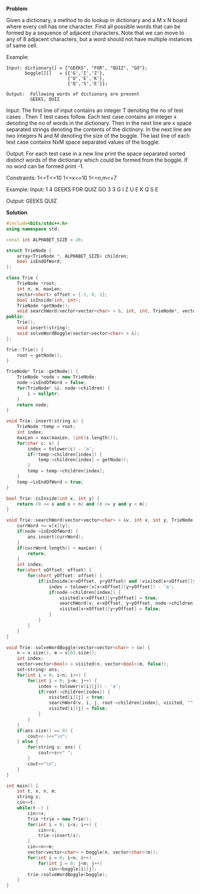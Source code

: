 **Problem**

Given a dictionary, a method to do lookup in dictionary and a M x N board where every cell has one character. Find all possible words that can be formed by a sequence of adjacent characters. Note that we can move to any of 8 adjacent characters, but a word should not have multiple instances of same cell.

Example:
```
Input: dictionary[] = {"GEEKS", "FOR", "QUIZ", "GO"};
       boggle[][]   = {{'G','I','Z'},
                       {'U','E','K'},
                       {'Q','S','E'}};

Output:  Following words of dictionary are present
         GEEKS, QUIZ
```

Input:
The first line of input contains an integer T denoting the no of test cases . Then T test cases follow. Each test case contains an integer x denoting the no of words in the dictionary. Then in the next line are x space separated strings denoting the contents of the dictinory. In the next line are two integers N and M denoting the size of the boggle. The last line of each test case contains NxM space separated values of the boggle.

Output:
For each test case in a new line print the space separated sorted distinct words of the dictionary which could be formed from the boggle. If no word can be formed print -1.

Constraints:
1<=T<=10
1<=x<=10
1<=n,m<=7

Example:
Input:
1
4
GEEKS FOR QUIZ GO
3 3
G I Z U E K Q S E

Output:
GEEKS QUIZ

**Solution**

```cpp
#include<bits/stdc++.h>
using namespace std;

const int ALPHABET_SIZE = 26;

struct TrieNode {
    array<TrieNode *, ALPHABET_SIZE> children;
    bool isEndOfWord;
};

class Trie {
    TrieNode *root;
    int n, m, maxLen;
    vector<short> offset = {-1, 0, 1};
    bool isInside(int, int);
    TrieNode *getNode();
    void searchWord(vector<vector<char> > &, int, int, TrieNode*, vector<vector<bool> > &, string, set<string> &);
public:
    Trie();
    void insert(string);
    void solveWordBoggle(vector<vector<char> > &);
};

Trie::Trie() {
    root = getNode();
}

TrieNode* Trie::getNode() {
    TrieNode *node = new TrieNode;
    node->isEndOfWord = false;
    for(TrieNode* &i: node->children) {
        i = nullptr;
    }
    return node;
}

void Trie::insert(string s) {
    TrieNode *temp = root;
    int index;
    maxLen = max(maxLen, (int)s.length());
    for(char c: s) {
        index = tolower(c) - 'a';
        if(!temp->children[index]) {
            temp->children[index] = getNode();
        }
        temp = temp->children[index];
    }
    temp->isEndOfWord = true;
}

bool Trie::isInside(int x, int y) {
    return (0 <= x and x < n) and (0 <= y and y < m);
}

void Trie::searchWord(vector<vector<char> > &v, int x, int y, TrieNode *node, vector<vector<bool> > &visited, string currWord, set<string> &ans) {
    currWord += v[x][y];
    if(node->isEndOfWord) {
        ans.insert(currWord);
    }
    if(currWord.length() > maxLen) {
        return;
    }
    int index;
    for(short xOffset: offset) {
        for(short yOffset: offset) {
            if(isInside(x+xOffset, y+yOffset) and !visited[x+xOffset][y+yOffset]) {
                index = tolower(v[x+xOffset][y+yOffset]) - 'a';
                if(node->children[index]) {
                    visited[x+xOffset][y+yOffset] = true;
                    searchWord(v, x+xOffset, y+yOffset, node->children[index], visited, currWord, ans);
                    visited[x+xOffset][y+yOffset] = false;
                }
            }
        }
    }
}

void Trie::solveWordBoggle(vector<vector<char> > &v) {
    n = v.size(), m = v[0].size();
    int index;
    vector<vector<bool> > visited(n, vector<bool>(m, false));
    set<string> ans;
    for(int i = 0; i<n; i++) {
        for(int j = 0; j<m; j++) {
            index = tolower(v[i][j]) - 'a';
            if(root->children[index]) {
                visited[i][j] = true;
                searchWord(v, i, j, root->children[index], visited, "", ans);
                visited[i][j] = false;
            }
        }
    }
    if(ans.size() == 0) {
        cout<<-1<<"\n";
    } else {
        for(string s: ans) {
            cout<<s<<" ";
        }
        cout<<"\n";
    }
}

int main() {
    int t, x, n, m;
    string s;
    cin>>t;
    while(t--) {
        cin>>x;
        Trie *trie = new Trie();
        for(int i = 0; i<x; i++) {
            cin>>s;
            trie->insert(s);
        }
        cin>>n>>m;
        vector<vector<char> > boggle(n, vector<char>(m));
        for(int i = 0; i<n; i++)
            for(int j = 0; j<m; j++)
                cin>>boggle[i][j];
        trie->solveWordBoggle(boggle);
    }
}

```

